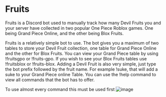 # Fruits

Fruits is a Discord bot used to manually track how many Devil Fruits you and your server have collected in two popular One Piece Roblox games. One being Grand Piece Online, and the other being Blox Fruits.

Fruits is a relatively simple bot to use. The bot gives you a maximum of two tables to store your Devil Fruit collection, one table for Grand Piece Online and the other for Blox Fruits. You can view your Grand Piece table by using !fruitsgpo or !fruits-gpo. If you wish to see your Blox Fruits tables use !fruitsblox or !fruits-blox. Adding a Devil Fruit is also very simple, just type the bot prefix followed by the fruit name. For example !suke, that will add a suke to your Grand Piece online Table. You can use the !help command to view all commands that the bot has to offer.

To use almost every command this must be used first
![image](https://user-images.githubusercontent.com/49249957/196500158-e0d3a779-7a49-4ed6-b6ba-f68385cf7946.png)

